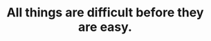 ---
title: "All things are difficult before they are easy."
attribution: "Thomas Fuller"
tags:
  - Thomas Fuller
  - Quote
  - Survive
---